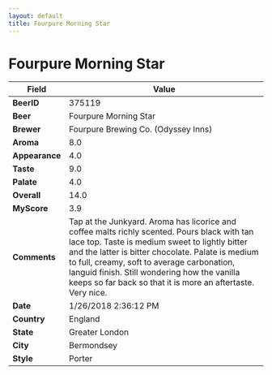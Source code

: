 ```yaml
---
layout: default
title: Fourpure Morning Star 
---
```


# Fourpure Morning Star 

| Field         | Value     |
|---------------|-----------|
| **BeerID** | 375119 |
| **Beer** | Fourpure Morning Star  |
| **Brewer** | Fourpure Brewing Co. (Odyssey Inns) |
| **Aroma** | 8.0 |
| **Appearance** | 4.0 |
| **Taste** | 9.0 |
| **Palate** | 4.0 |
| **Overall** | 14.0 |
| **MyScore** | 3.9 |
| **Comments** | Tap at the Junkyard. Aroma has licorice and coffee malts richly scented. Pours black with tan lace top. Taste is medium sweet to lightly bitter and the latter is bitter chocolate. Palate is medium to full, creamy, soft to average carbonation, languid finish. Still wondering how the vanilla keeps so far back so that it is more an aftertaste. Very nice. |
| **Date** | 1/26/2018 2:36:12 PM |
| **Country** | England |
| **State** | Greater London |
| **City** | Bermondsey |
| **Style** | Porter |
